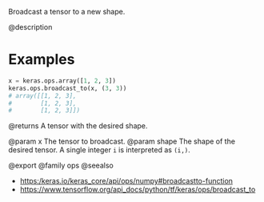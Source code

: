 Broadcast a tensor to a new shape.

@description

# Examples
```python
x = keras.ops.array([1, 2, 3])
keras.ops.broadcast_to(x, (3, 3))
# array([[1, 2, 3],
#        [1, 2, 3],
#        [1, 2, 3]])
```

@returns
A tensor with the desired shape.

@param x The tensor to broadcast.
@param shape The shape of the desired tensor. A single integer `i` is
    interpreted as `(i,)`.

@export
@family ops
@seealso
+ <https:/keras.io/keras_core/api/ops/numpy#broadcastto-function>
+ <https://www.tensorflow.org/api_docs/python/tf/keras/ops/broadcast_to>
